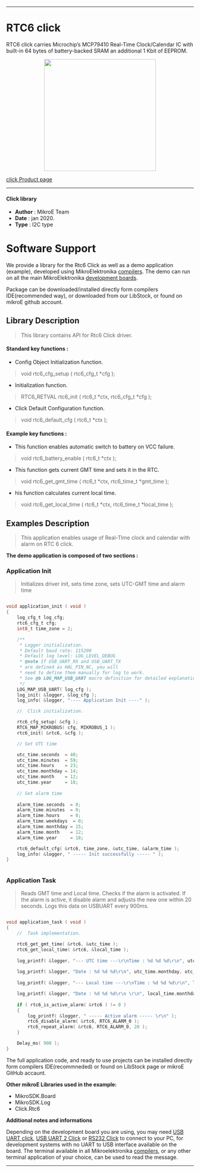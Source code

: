  
---
# RTC6 click

RTC6 click carries Microchip’s MCP79410 Real-Time Clock/Calendar IC with built-in 64 bytes of battery-backed SRAM an additional 1 Kbit of EEPROM.

<p align="center">
  <img src="https://download.mikroe.com/images/click_for_ide/rtc6_click.png" height=300px>
</p>

[click Product page](https://www.mikroe.com/rtc6-click)

---


#### Click library 

- **Author**        : MikroE Team
- **Date**          : jan 2020.
- **Type**          : I2C type


# Software Support

We provide a library for the Rtc6 Click 
as well as a demo application (example), developed using MikroElektronika 
[compilers](https://shop.mikroe.com/compilers). 
The demo can run on all the main MikroElektronika [development boards](https://shop.mikroe.com/development-boards).

Package can be downloaded/installed directly form compilers IDE(recommended way), or downloaded from our LibStock, or found on mikroE github account. 

## Library Description

> This library contains API for Rtc6 Click driver.

#### Standard key functions :

- Config Object Initialization function.
> void rtc6_cfg_setup ( rtc6_cfg_t *cfg ); 
 
- Initialization function.
> RTC6_RETVAL rtc6_init ( rtc6_t *ctx, rtc6_cfg_t *cfg );

- Click Default Configuration function.
> void rtc6_default_cfg ( rtc6_t *ctx );


#### Example key functions :

- This function enables automatic switch to battery on VCC failure.
> void rtc6_battery_enable ( rtc6_t *ctx );
 
- This function gets current GMT time and sets it in the RTC.
> void rtc6_get_gmt_time ( rtc6_t *ctx, rtc6_time_t *gmt_time );

- his function calculates current local time.
> void rtc6_get_local_time ( rtc6_t *ctx, rtc6_time_t *local_time );

## Examples Description

> This application enables usage of Real-TIme clock and calendar with alarm on RTC 6 click.

**The demo application is composed of two sections :**

### Application Init 

> Initializes driver init, sets time zone, sets UTC-GMT time and alarm time

```c

void application_init ( void )
{
    log_cfg_t log_cfg;
    rtc6_cfg_t cfg;
    int8_t time_zone = 2;

    /** 
     * Logger initialization.
     * Default baud rate: 115200
     * Default log level: LOG_LEVEL_DEBUG
     * @note If USB_UART_RX and USB_UART_TX 
     * are defined as HAL_PIN_NC, you will 
     * need to define them manually for log to work. 
     * See @b LOG_MAP_USB_UART macro definition for detailed explanation.
     */
    LOG_MAP_USB_UART( log_cfg );
    log_init( &logger, &log_cfg );
    log_info( &logger, "---- Application Init ----" );

    //  Click initialization.

    rtc6_cfg_setup( &cfg );
    RTC6_MAP_MIKROBUS( cfg, MIKROBUS_1 );
    rtc6_init( &rtc6, &cfg );

    // Set UTC time

    utc_time.seconds  = 40;
    utc_time.minutes  = 59;
    utc_time.hours    = 23;
    utc_time.monthday = 14;
    utc_time.month    = 12;
    utc_time.year     = 18;
    
    // Set alarm time
    
    alarm_time.seconds  = 0;
    alarm_time.minutes  = 0;
    alarm_time.hours    = 0;
    alarm_time.weekdays  = 0;
    alarm_time.monthday = 15;
    alarm_time.month    = 12;
    alarm_time.year     = 18;

    rtc6_default_cfg( &rtc6, time_zone, &utc_time, &alarm_time );
    log_info( &logger, " ----- Init successfully ----- " );
}
  
```

### Application Task

> Reads GMT time and Local time. Checks if the alarm is activated. 
> If the alarm is active, it disable alarm and adjusts the new one within 20 seconds.
> Logs this data on USBUART every 900ms.

```c

void application_task ( void )
{
    //  Task implementation.

    rtc6_get_gmt_time( &rtc6, &utc_time );
    rtc6_get_local_time( &rtc6, &local_time );
    
    log_printf( &logger, "--- UTC time ---\r\nTime : %d %d %d\r\n", utc_time.hours, utc_time.minutes, utc_time.seconds );
    
    log_printf( &logger, "Date : %d %d %d\r\n", utc_time.monthday, utc_time.month, utc_time.year );
    
    log_printf( &logger, "--- Local time ---\r\nTime : %d %d %d\r\n", local_time.hours, local_time.minutes, local_time.seconds );

    log_printf( &logger, "Date : %d %d %d\r\n \r\n", local_time.monthday, local_time.month, local_time.year );
    
    if ( rtc6_is_active_alarm( &rtc6 ) != 0 )
    {
        log_printf( &logger, " ----- Active alarm ----- \r\n" );
        rtc6_disable_alarm( &rtc6, RTC6_ALARM_0 );
        rtc6_repeat_alarm( &rtc6, RTC6_ALARM_0, 20 );
    }

    Delay_ms( 900 );
}  

```

The full application code, and ready to use projects can be  installed directly form compilers IDE(recommneded) or found on LibStock page or mikroE GitHub accaunt.

**Other mikroE Libraries used in the example:** 

- MikroSDK.Board
- MikroSDK.Log
- Click.Rtc6

**Additional notes and informations**

Depending on the development board you are using, you may need 
[USB UART click](https://shop.mikroe.com/usb-uart-click), 
[USB UART 2 Click](https://shop.mikroe.com/usb-uart-2-click) or 
[RS232 Click](https://shop.mikroe.com/rs232-click) to connect to your PC, for 
development systems with no UART to USB interface available on the board. The 
terminal available in all Mikroelektronika 
[compilers](https://shop.mikroe.com/compilers), or any other terminal application 
of your choice, can be used to read the message.



---